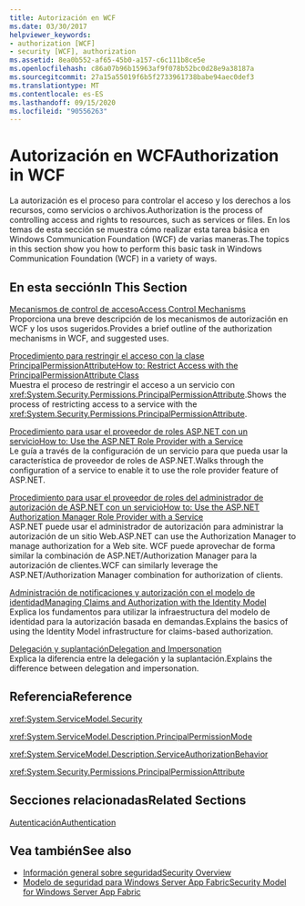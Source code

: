 ```yaml
---
title: Autorización en WCF
ms.date: 03/30/2017
helpviewer_keywords:
- authorization [WCF]
- security [WCF], authorization
ms.assetid: 8ea0b552-af65-45b0-a157-c6c111b8ce5e
ms.openlocfilehash: c86a07b96b15963af9f078b52bc0d28e9a38187a
ms.sourcegitcommit: 27a15a55019f6b5f2733961738babe94aec0def3
ms.translationtype: MT
ms.contentlocale: es-ES
ms.lasthandoff: 09/15/2020
ms.locfileid: "90556263"
---
```

# <a name="authorization-in-wcf"></a><span data-ttu-id="6a02f-102">Autorización en WCF</span><span class="sxs-lookup"><span data-stu-id="6a02f-102">Authorization in WCF</span></span>
<span data-ttu-id="6a02f-103">La autorización es el proceso para controlar el acceso y los derechos a los recursos, como servicios o archivos.</span><span class="sxs-lookup"><span data-stu-id="6a02f-103">Authorization is the process of controlling access and rights to resources, such as services or files.</span></span> <span data-ttu-id="6a02f-104">En los temas de esta sección se muestra cómo realizar esta tarea básica en Windows Communication Foundation (WCF) de varias maneras.</span><span class="sxs-lookup"><span data-stu-id="6a02f-104">The topics in this section show you how to perform this basic task in Windows Communication Foundation (WCF) in a variety of ways.</span></span>  
  
## <a name="in-this-section"></a><span data-ttu-id="6a02f-105">En esta sección</span><span class="sxs-lookup"><span data-stu-id="6a02f-105">In This Section</span></span>  
 [<span data-ttu-id="6a02f-106">Mecanismos de control de acceso</span><span class="sxs-lookup"><span data-stu-id="6a02f-106">Access Control Mechanisms</span></span>](access-control-mechanisms.md)  
 <span data-ttu-id="6a02f-107">Proporciona una breve descripción de los mecanismos de autorización en WCF y los usos sugeridos.</span><span class="sxs-lookup"><span data-stu-id="6a02f-107">Provides a brief outline of the authorization mechanisms in WCF, and suggested uses.</span></span>  
  
 [<span data-ttu-id="6a02f-108">Procedimiento para restringir el acceso con la clase PrincipalPermissionAttribute</span><span class="sxs-lookup"><span data-stu-id="6a02f-108">How to: Restrict Access with the PrincipalPermissionAttribute Class</span></span>](../how-to-restrict-access-with-the-principalpermissionattribute-class.md)  
 <span data-ttu-id="6a02f-109">Muestra el proceso de restringir el acceso a un servicio con <xref:System.Security.Permissions.PrincipalPermissionAttribute>.</span><span class="sxs-lookup"><span data-stu-id="6a02f-109">Shows the process of restricting access to a service with the <xref:System.Security.Permissions.PrincipalPermissionAttribute>.</span></span>  
  
 [<span data-ttu-id="6a02f-110">Procedimiento para usar el proveedor de roles ASP.NET con un servicio</span><span class="sxs-lookup"><span data-stu-id="6a02f-110">How to: Use the ASP.NET Role Provider with a Service</span></span>](how-to-use-the-aspnet-role-provider-with-a-service.md)  
 <span data-ttu-id="6a02f-111">Le guía a través de la configuración de un servicio para que pueda usar la característica de proveedor de roles de ASP.NET.</span><span class="sxs-lookup"><span data-stu-id="6a02f-111">Walks through the configuration of a service to enable it to use the role provider feature of ASP.NET.</span></span>  
  
 [<span data-ttu-id="6a02f-112">Procedimiento para usar el proveedor de roles del administrador de autorización de ASP.NET con un servicio</span><span class="sxs-lookup"><span data-stu-id="6a02f-112">How to: Use the ASP.NET Authorization Manager Role Provider with a Service</span></span>](how-to-use-the-aspnet-authorization-manager-role-provider-with-a-service.md)  
 <span data-ttu-id="6a02f-113">ASP.NET puede usar el administrador de autorización para administrar la autorización de un sitio Web.</span><span class="sxs-lookup"><span data-stu-id="6a02f-113">ASP.NET can use the Authorization Manager to manage authorization for a Web site.</span></span> <span data-ttu-id="6a02f-114">WCF puede aprovechar de forma similar la combinación de ASP.NET/Authorization Manager para la autorización de clientes.</span><span class="sxs-lookup"><span data-stu-id="6a02f-114">WCF can similarly leverage the ASP.NET/Authorization Manager combination for authorization of clients.</span></span>  
  
 [<span data-ttu-id="6a02f-115">Administración de notificaciones y autorización con el modelo de identidad</span><span class="sxs-lookup"><span data-stu-id="6a02f-115">Managing Claims and Authorization with the Identity Model</span></span>](managing-claims-and-authorization-with-the-identity-model.md)  
 <span data-ttu-id="6a02f-116">Explica los fundamentos para utilizar la infraestructura del modelo de identidad para la autorización basada en demandas.</span><span class="sxs-lookup"><span data-stu-id="6a02f-116">Explains the basics of using the Identity Model infrastructure for claims-based authorization.</span></span>  
  
 [<span data-ttu-id="6a02f-117">Delegación y suplantación</span><span class="sxs-lookup"><span data-stu-id="6a02f-117">Delegation and Impersonation</span></span>](delegation-and-impersonation-with-wcf.md)  
 <span data-ttu-id="6a02f-118">Explica la diferencia entre la delegación y la suplantación.</span><span class="sxs-lookup"><span data-stu-id="6a02f-118">Explains the difference between delegation and impersonation.</span></span>  
  
## <a name="reference"></a><span data-ttu-id="6a02f-119">Referencia</span><span class="sxs-lookup"><span data-stu-id="6a02f-119">Reference</span></span>  
 <xref:System.ServiceModel.Security>  
  
 <xref:System.ServiceModel.Description.PrincipalPermissionMode>  
  
 <xref:System.ServiceModel.Description.ServiceAuthorizationBehavior>  
  
 <xref:System.Security.Permissions.PrincipalPermissionAttribute>  
  
## <a name="related-sections"></a><span data-ttu-id="6a02f-120">Secciones relacionadas</span><span class="sxs-lookup"><span data-stu-id="6a02f-120">Related Sections</span></span>  
 [<span data-ttu-id="6a02f-121">Autenticación</span><span class="sxs-lookup"><span data-stu-id="6a02f-121">Authentication</span></span>](authentication-in-wcf.md)  
  
## <a name="see-also"></a><span data-ttu-id="6a02f-122">Vea también</span><span class="sxs-lookup"><span data-stu-id="6a02f-122">See also</span></span>

- [<span data-ttu-id="6a02f-123">Información general sobre seguridad</span><span class="sxs-lookup"><span data-stu-id="6a02f-123">Security Overview</span></span>](security-overview.md)
- <span data-ttu-id="6a02f-124">[Modelo de seguridad para Windows Server App Fabric](/previous-versions/appfabric/ee677202(v=azure.10))</span><span class="sxs-lookup"><span data-stu-id="6a02f-124">[Security Model for Windows Server App Fabric](/previous-versions/appfabric/ee677202(v=azure.10))</span></span>
